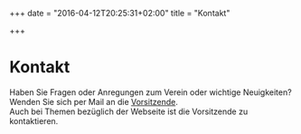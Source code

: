 +++
date = "2016-04-12T20:25:31+02:00"
title = "Kontakt"

+++

# Kontakt

Haben Sie Fragen oder Anregungen zum Verein oder wichtige Neuigkeiten?  
Wenden Sie sich per Mail an die [Vorsitzende](/verein/vorstand/).  
Auch bei Themen bezüglich der Webseite ist die Vorsitzende zu kontaktieren.
